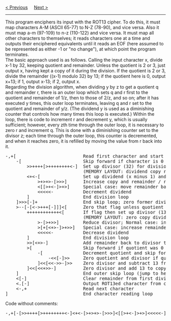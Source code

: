 <a href="/Examples/Hello-World.md">&lt; Previous</a>
&nbsp;&nbsp;&nbsp;
<a href="/Resources.md">Next &gt;</a>
<hr>
This program enciphers its input with the ROT13 cipher. To do this, it must map characters A-M (ASCII 65-77) to N-Z (78-90), and vice versa. Also it must map a-m (97-109) to n-z (110-122) and vice versa. It must map all other characters to themselves; it reads characters one at a time and outputs their enciphered equivalents until it reads an EOF (here assumed to be represented as either -1 or "no change"), at which point the program terminates.
<br>
The basic approach used is as follows. Calling the input character x, divide x-1 by 32, keeping quotient and remainder. Unless the quotient is 2 or 3, just output x, having kept a copy of it during the division. If the quotient is 2 or 3, divide the remainder ((x-1) modulo 32) by 13; if the quotient here is 0, output x+13; if 1, output x-13; if 2, output x.
<br>
Regarding the division algorithm, when dividing y by z to get a quotient q and remainder r, there is an outer loop which sets q and r first to the quotient and remainder of 1/z, then to those of 2/z, and so on; after it has executed y times, this outer loop terminates, leaving q and r set to the quotient and remainder of y/z. (The dividend y is used as a diminishing counter that controls how many times this loop is executed.) Within the loop, there is code to increment r and decrement y, which is usually sufficient; however, every zth time through the outer loop, it is necessary to zero r and increment q. This is done with a diminishing counter set to the divisor z; each time through the outer loop, this counter is decremented, and when it reaches zero, it is refilled by moving the value from r back into it.
<pre>
-,+[                         Read first character and start outer character reading loop
    -[                       Skip forward if character is 0
        &gt;&gt;++++[&gt;++++++++&lt;-]  Set up divisor (32) for division loop
                             (MEMORY LAYOUT: dividend copy remainder divisor quotient zero zero)
        &lt;+&lt;-[                Set up dividend (x minus 1) and enter division loop
            &gt;+&gt;+&gt;-[&gt;&gt;&gt;]      Increase copy and remainder / reduce divisor / Normal case: skip forward
            &lt;[[&gt;+&lt;-]&gt;+&gt;]     Special case: move remainder back to divisor and increase quotient
            &lt;&lt;&lt;&lt;&lt;-           Decrement dividend
        ]                    End division loop
    ]&gt;&gt;&gt;[-]+                 End skip loop; zero former divisor and reuse space for a flag
    &gt;--[-[&lt;-&gt;+++[-]]]&lt;[      Zero that flag unless quotient was 2 or 3; zero quotient; check flag
        ++++++++++++&lt;[       If flag then set up divisor (13) for second division loop
                             (MEMORY LAYOUT: zero copy dividend divisor remainder quotient zero zero)
            &gt;-[&gt;+&gt;&gt;]         Reduce divisor; Normal case: increase remainder
            &gt;[+[&lt;+&gt;-]&gt;+&gt;&gt;]   Special case: increase remainder / move it back to divisor / increase quotient
            &lt;&lt;&lt;&lt;&lt;-           Decrease dividend
        ]                    End division loop
        &gt;&gt;[&lt;+&gt;-]             Add remainder back to divisor to get a useful 13
        &gt;[                   Skip forward if quotient was 0
            -[               Decrement quotient and skip forward if quotient was 1
                -&lt;&lt;[-]&gt;&gt;     Zero quotient and divisor if quotient was 2
            ]&lt;&lt;[&lt;&lt;-&gt;&gt;-]&gt;&gt;    Zero divisor and subtract 13 from copy if quotient was 1
        ]&lt;&lt;[&lt;&lt;+&gt;&gt;-]          Zero divisor and add 13 to copy if quotient was 0
    ]                        End outer skip loop (jump to here if ((character minus 1)/32) was not 2 or 3)
    &lt;[-]                     Clear remainder from first division if second division was skipped
    &lt;.[-]                    Output ROT13ed character from copy and clear it
    &lt;-,+                     Read next character
]                            End character reading loop
</pre>
Code without comments:
<pre>-,+[-[&gt;&gt;++++[&gt;++++++++&lt;-]&lt;+&lt;-[&gt;+&gt;+&gt;-[&gt;&gt;&gt;]&lt;[[&gt;+&lt;-]&gt;+&gt;]&lt;&lt;&lt;&lt;&lt;-]]&gt;&gt;&gt;[-]+&gt;--[-[&lt;-&gt;+++[-]]]&lt;[++++++++++++&lt;[&gt;-[&gt;+&gt;&gt;]&gt;[+[&lt;+&gt;-]&gt;+&gt;&gt;]&lt;&lt;&lt;&lt;&lt;-]&gt;&gt;[&lt;+&gt;-]&gt;[-[-&lt;&lt;[-]&gt;&gt;]&lt;&lt;[&lt;&lt;-&gt;&gt;-]&gt;&gt;]&lt;&lt;[&lt;&lt;+&gt;&gt;-]]&lt;[-]&lt;.[-]&lt;-,+]</pre>
